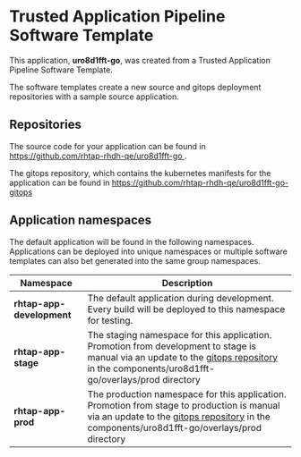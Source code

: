 # Trusted Application Pipeline Software Template

This application, **uro8d1fft-go**, was created from a Trusted Application Pipeline Software Template.

The software templates create a new source and gitops deployment repositories with a sample source application. 

## Repositories

The source code for your application can be found in [https://github.com/rhtap-rhdh-qe/uro8d1fft-go ](https://github.com/rhtap-rhdh-qe/uro8d1fft-go ).
 
The gitops repository, which contains the kubernetes manifests for the application can be found in 
[https://github.com/rhtap-rhdh-qe/uro8d1fft-go-gitops ](https://github.com/rhtap-rhdh-qe/uro8d1fft-go-gitops ) 

## Application namespaces 

The default application will be found in the following namespaces. Applications can be deployed into unique namespaces or multiple software templates can also bet generated into the same group namespaces.  

|  Namespace   |  Description   |  
| -------- | -------- |   
| **rhtap-app-development** | The default application during development. Every build will be deployed to this namespace for testing. | 
| **rhtap-app-stage** | The staging namespace for this application. Promotion from development to stage is manual via an update to the [gitops repository](https://github.com/rhtap-rhdh-qe/uro8d1fft-go-gitops ) in the components/uro8d1fft-go/overlays/prod directory |  
| **rhtap-app-prod** | The production namespace for this application. Promotion from stage to production is manual via an update to the [gitops repository](https://github.com/rhtap-rhdh-qe/uro8d1fft-go-gitops ) in the components/uro8d1fft-go/overlays/prod directory | 